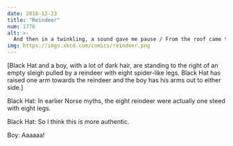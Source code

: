 ```yaml
---
date: 2016-12-23
title: "Reindeer"
num: 1776
alt: >-
  And then in a twinkling, a sound gave me pause / From the roof came the scratching of eight tarsal claws.
img: https://imgs.xkcd.com/comics/reindeer.png
---
```

[Black Hat and a boy, with a lot of dark hair, are standing to the right of an empty sleigh pulled by a reindeer with eight spider-like legs. Black Hat has raised one arm towards the reindeer and the boy has his arms out to either side.]

Black Hat: In earlier Norse myths, the eight reindeer were actually one steed with eight legs.

Black Hat: So I think this is more authentic.

Boy: Aaaaaa!